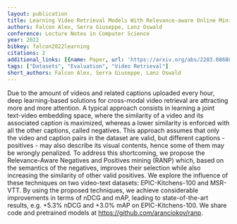 ```yaml
---
layout: publication
title: Learning Video Retrieval Models With Relevance-aware Online Mining
authors: Falcon Alex, Serra Giuseppe, Lanz Oswald
conference: Lecture Notes in Computer Science
year: 2022
bibkey: falcon2022learning
citations: 2
additional_links: [{name: Paper, url: 'https://arxiv.org/abs/2203.08688'}]
tags: ["Datasets", "Evaluation", "Video Retrieval"]
short_authors: Falcon Alex, Serra Giuseppe, Lanz Oswald
---
```

Due to the amount of videos and related captions uploaded every hour, deep
learning-based solutions for cross-modal video retrieval are attracting more
and more attention. A typical approach consists in learning a joint text-video
embedding space, where the similarity of a video and its associated caption is
maximized, whereas a lower similarity is enforced with all the other captions,
called negatives. This approach assumes that only the video and caption pairs
in the dataset are valid, but different captions - positives - may also
describe its visual contents, hence some of them may be wrongly penalized. To
address this shortcoming, we propose the Relevance-Aware Negatives and
Positives mining (RANP) which, based on the semantics of the negatives,
improves their selection while also increasing the similarity of other valid
positives. We explore the influence of these techniques on two video-text
datasets: EPIC-Kitchens-100 and MSR-VTT. By using the proposed techniques, we
achieve considerable improvements in terms of nDCG and mAP, leading to
state-of-the-art results, e.g. +5.3% nDCG and +3.0% mAP on EPIC-Kitchens-100.
We share code and pretrained models at
https://github.com/aranciokov/ranp.